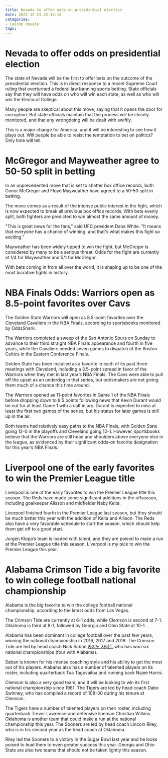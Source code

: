 ```yaml
---
title: Nevada to offer odds on presidential election
date: 2022-12-21 22:13:13
categories:
- Casino Royale
tags:
---
```



#  Nevada to offer odds on presidential election

The state of Nevada will be the first to offer bets on the outcome of the presidential election. This is in direct response to a recent Supreme Court ruling that overturned a federal law banning sports betting. State officials say that they will have odds on who will win each state, as well as who will win the Electoral College.

Many people are skeptical about this move, saying that it opens the door for corruption. But state officials maintain that the process will be closely monitored, and that any wrongdoing will be dealt with swiftly.

This is a major change for America, and it will be interesting to see how it plays out. Will people be able to resist the temptation to bet on politics? Only time will tell.

#  McGregor and Mayweather agree to 50-50 split in betting

In an unprecedented move that is set to shatter box office records, both Conor McGregor and Floyd Mayweather have agreed to a 50-50 split in betting.

The move comes as a result of the intense public interest in the fight, which is now expected to break all previous box office records. With bets evenly split, both fighters are predicted to win almost the same amount of money.

"This is great news for the fans," said UFC president Dana White. "It means that everyone has a chance of winning, and that's what makes this fight so exciting."

Mayweather has been widely tipped to win the fight, but McGregor is considered by many to be a serious threat. Odds for the fight are currently at 1/4 for Mayweather and 5/1 for McGregor.

With bets coming in from all over the world, it is shaping up to be one of the most lucrative fights in history.

#  NBA Finals Odds: Warriors open as 8.5-point favorites over Cavs

The Golden State Warriors will open as 8.5-point favorites over the Cleveland Cavaliers in the NBA Finals, according to sportsbooks monitored by OddsShark.

The Warriors completed a sweep of the San Antonio Spurs on Sunday to advance to their third straight NBA Finals appearance and fourth in five years, while the Cavaliers needed seven games to dispatch of the Boston Celtics in the Eastern Conference Finals.

Golden State has been installed as a favorite in each of its past three meetings with Cleveland, including a 3.5-point spread in favor of the Warriors when they met in last year’s NBA Finals. The Cavs were able to pull off the upset as an underdog in that series, but oddsmakers are not giving them much of a chance this time around.

The Warriors opened as 11-point favorites in Game 1 of the NBA Finals before dropping down to 8.5 points following news that Kevin Durant would be out for at least Game 1 with a calf injury. Durant is expected to miss at least the first two games of the series, but his status for later games is still up in the air.

Both teams had relatively easy paths to the NBA Finals, with Golden State going 12-0 in the playoffs and Cleveland going 12-1. However, sportsbooks believe that the Warriors are still head and shoulders above everyone else in the league, as evidenced by their significant odds-on favorite designation for this year’s NBA Finals.

#  Liverpool one of the early favorites to win the Premier League title

Liverpool is one of the early favorites to win the Premier League title this season. The Reds have made some significant additions in the offseason, including goalkeeper Alisson and midfielder Naby Keita.

Liverpool finished fourth in the Premier League last season, but they should be much better this year with the addition of Keita and Allison. The Reds also have a very favorable schedule to start the season, which should help them get off to a good start.

Jurgen Klopp’s team is loaded with talent, and they are poised to make a run at the Premier League title this season. Liverpool is my pick to win the Premier League this year.

#  Alabama Crimson Tide a big favorite to win college football national championship

Alabama is the big favorite to win the college football national championship, according to the latest odds from Las Vegas.

The Crimson Tide are currently at 6-1 odds, while Clemson is second at 7-1. Oklahoma is third at 8-1, followed by Georgia and Ohio State at 10-1.

Alabama has been dominant in college football over the past few years, winning the national championship in 2016, 2017 and 2018. The Crimson Tide are led by head coach Nick Saban,[카지노 사이트](https://choegocasino.com/) who has won six national championships (four with Alabama).

Saban is known for his intense coaching style and his ability to get the most out of his players. Alabama also has a number of talented players on its roster, including quarterback Tua Tagovailoa and running back Najee Harris.

Clemson is also a very good team, and it will be looking to win its first national championship since 1981. The Tigers are led by head coach Dabo Swinney, who has compiled a record of 108-30 during his tenure at Clemson.

The Tigers have a number of talented players on their roster, including quarterback Trevor Lawrence and defensive lineman Christian Wilkins. Oklahoma is another team that could make a run at the national championship this year. The Sooners are led by head coach Lincoln Riley, who is in his second year as the head coach at Oklahoma.

Riley led the Sooners to a victory in the Sugar Bowl last year and he looks poised to lead them to even greater success this year. Georgia and Ohio State are also two teams that should not be taken lightly this season.